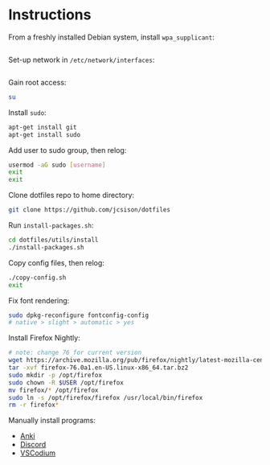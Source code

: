 # Instructions

From a freshly installed Debian system, install `wpa_supplicant`:

```bash
```

Set-up network in `/etc/network/interfaces`:

```bash
```

Gain root access:

```bash
su
```

Install `sudo`:

```bash
apt-get install git
apt-get install sudo
```

Add user to sudo group, then relog:

```bash
usermod -aG sudo [username]
exit
exit
```

Clone dotfiles repo to home directory:

```bash
git clone https://github.com/jcsison/dotfiles
```

Run `install-packages.sh`:

```bash
cd dotfiles/utils/install
./install-packages.sh
```

Copy config files, then relog:

```bash
./copy-config.sh
exit
```

Fix font rendering:
```bash
sudo dpkg-reconfigure fontconfig-config
# native > slight > automatic > yes
```

Install Firefox Nightly:

```bash
# note: change 76 for current version
wget https://archive.mozilla.org/pub/firefox/nightly/latest-mozilla-central/firefox-76.0a1.en-US.linux-x86_64.tar.bz2
tar -xvf firefox-76.0a1.en-US.linux-x86_64.tar.bz2
sudo mkdir -p /opt/firefox
sudo chown -R $USER /opt/firefox
mv firefox/* /opt/firefox
sudo ln -s /opt/firefox/firefox /usr/local/bin/firefox
rm -r firefox*
```

Manually install programs:
- [Anki](https://apps.ankiweb.net/#linux)
- [Discord](https://discordapp.com/api/download?platform=linux&format=deb)
- [VSCodium](https://github.com/VSCodium/vscodium/releases)
